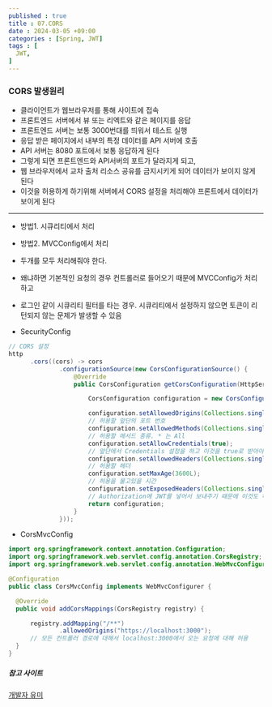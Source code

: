 ```yaml
---
published : true
title : 07.CORS
date : 2024-03-05 +09:00
categories : [Spring, JWT]
tags : [
  JWT,
]
---
```

<!-- ![](/assets/img/Spring/aaaa.png){:style="border:1px solid #eaeaea; border-radius: 7px; padding: 0px;" } -->
<!-- ![](/assets/img/Security/1.png){:style="width:1000px"} -->

### CORS 발생원리
- 클라이언트가 웹브라우저를 통해 사이트에 접속
- 프론트엔드 서버에서 뷰 또는 리엑트와 같은 페이지를 응답
- 프론트엔드 서버는 보통 3000번대를 띄워서 테스트 실행
- 응답 받은 페이지에서 내부의 특정 데이터를 API 서버에 호출
- API 서버는 8080 포트에서 보통 응답하게 된다
- 그렇게 되면 프론트엔드와 API서버의 포트가 달라지게 되고,
- 웹 브라우저에서 교차 출처 리소스 공유를 금지시키게 되어 데이터가 보이지 않게 된다
- 이것을 허용하게 하기위해 서버에서 CORS 설정을 처리해야 프론트에서 데이터가 보이게 된다

<hr>

- 방법1. 시큐리티에서 처리
- 방법2. MVCConfig에서 처리
- 두개를 모두 처리해줘야 한다.
- 왜냐하면 기본적인 요청의 경우 컨트롤러로 들어오기 때문에 MVCConfig가 처리하고
- 로그인 같이 시큐리티 필터를 타는 경우. 시큐리티에서 설정하지 않으면 토큰이 리턴되지 않는 문제가 발생할 수 있음 

- SecurityConfig

```java
// CORS 설정
http
      .cors((cors) -> cors
              .configurationSource(new CorsConfigurationSource() {
                  @Override
                  public CorsConfiguration getCorsConfiguration(HttpServletRequest request) {

                      CorsConfiguration configuration = new CorsConfiguration();

                      configuration.setAllowedOrigins(Collections.singletonList("http://localhost:3000"));
                      // 허용할 앞단의 포트 번호
                      configuration.setAllowedMethods(Collections.singletonList("*"));
                      // 허용할 메서드 종류. * 는 All
                      configuration.setAllowCredentials(true);
                      // 앞단에서 Credentials 설정을 하고 이것을 true로 받아야한다
                      configuration.setAllowedHeaders(Collections.singletonList("*"));
                      // 허용할 헤더
                      configuration.setMaxAge(3600L);
                      // 허용을 물고있을 시간
                      configuration.setExposedHeaders(Collections.singletonList("Authorization"));
                      // Authorization에 JWT를 넣어서 보내주기 때문에 이것도 허용시켜야 함
                      return configuration;
                  }
              }));
```

- CorsMvcConfig

```java
import org.springframework.context.annotation.Configuration;
import org.springframework.web.servlet.config.annotation.CorsRegistry;
import org.springframework.web.servlet.config.annotation.WebMvcConfigurer;

@Configuration
public class CorsMvcConfig implements WebMvcConfigurer {

  @Override
  public void addCorsMappings(CorsRegistry registry) {

      registry.addMapping("/**")
              .allowedOrigins("https://localhost:3000");
      // 모든 컨트롤러 경로에 대해서 localhost:3000에서 오는 요청에 대해 허용
  }
}
```

##### 참고 사이트
<a href="https://substantial-park-a17.notion.site/JWT-7a5cd1cf278a407fae9f35166da5ab03">개발자 유미</a>
